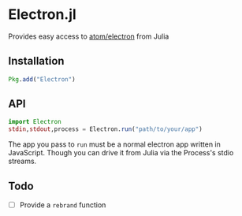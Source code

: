 # Electron.jl

Provides easy access to [atom/electron](//github.com/atom/electron) from Julia

## Installation

```julia
Pkg.add("Electron")
```

## API

```julia
import Electron
stdin,stdout,process = Electron.run("path/to/your/app")
```

The app you pass to `run` must be a normal electron app written in JavaScript. Though you can drive it from Julia via the Process's stdio streams.

## Todo

- [ ] Provide a `rebrand` function
